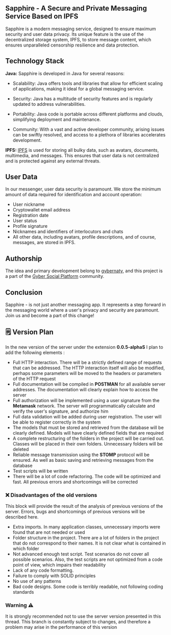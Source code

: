  ## Sapphire - A Secure and Private Messaging Service Based on IPFS



Sapphire is a modern messaging service, designed to ensure maximum security and user data privacy. Its unique feature is the use of the decentralized storage system, IPFS, to store message content, which ensures unparalleled censorship resilience and data protection.

## Technology Stack

**Java:** Sapphire  is developed in Java for several reasons:

- Scalability: Java offers tools and libraries that allow for efficient scaling of applications, making it ideal for a global messaging service.

- Security: Java has a multitude of security features and is regularly updated to address vulnerabilities.

- Portability: Java code is portable across different platforms and clouds, simplifying deployment and maintenance.

- Community: With a vast and active developer community, arising issues can be swiftly resolved, and access to a plethora of libraries accelerates development.



**IPFS:** [IPFS](https://docs.ipfs.tech/) is used for storing all bulky data, such as avatars, documents, multimedia, and messages. This ensures that user data is not centralized and is protected against any external threats.

## User Data

In our messenger, user data security is paramount. We store the minimum amount of data required for identification and account operation:

- User nickname
- Cryptowallet email address
- Registration date
- User status
- Profile signature
- Nicknames and identifiers of interlocutors and chats
- All other data, including avatars, profile descriptions,  and of course, messages, are stored in IPFS.

## Authorship

The idea and primary development belong to [gybernaty](https://github.com/TheMacroeconomicDao), and this project is a part of the [Gyber Social Platform](https://gyber.org/) community.

## Conclusion

Sapphire - is not just another messaging app. It represents a step forward in the messaging world where a user's privacy and security are paramount. Join us and become a part of this change!



## 🗒️ Version Plan 


In the new version of the server under the extension **0.0.5-alphaS** I plan to add the following elements : 

 - Full HTTP interaction. There will be a strictly defined range of requests that can be addressed. The HTTP interaction itself will also be modified, perhaps some parameters will be moved to the headers or parameters of the HTTP request
 - Full documentation will be compiled in **POSTMAN** for all available server addresses. The documentation will clearly explain how to access the server
- Full authorization will be implemented using a user signature from the **Metamask** network. The server will programmatically calculate and verify the user's signature, and authorize him
- Full data validation will be added during user registration. The user will be able to register correctly in the system
- The models that must be stored and retrieved from the database will be clearly defined. Models will have clearly defined fields that are required
- A complete restructuring of the folders in the project will be carried out. Classes will be placed in their own folders. Unnecessary folders will be deleted
- Reliable message transmission using the **STOMP** protocol will be ensured. As well as basic saving and retrieving messages from the database
- Test scripts will be written
- There will be a lot of code refactoring. The code will be optimized and fast. All previous errors and shortcomings will be corrected


### ❌  Disadvantages of the old versions

This block will provide the result of the analysis of previous versions of the server. Errors, bugs and shortcomings of previous versions will be described here.

- Extra imports. In many application classes, unnecessary imports were found that are not needed or used
- Folder structure in the project. There are a lot of folders in the project that do not correspond to their names. It is not clear what is contained in which folder
- Not advanced enough test script. Test scenarios do not cover all possible scenarios. Also, the test scripts are not optimized from a code point of view, which impairs their readability
- Lack of any code formatting.
- Failure to comply with SOLID principles
- No use of any patterns
- Bad code designs. Some code is terribly readable, not following coding standards



### Warning ⚠️

It is strongly recommended not to use the server version presented in this thread. This branch is constantly subject to changes, and therefore a problem may arise in the performance of this version



